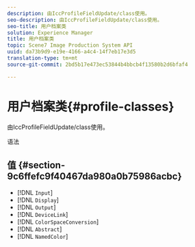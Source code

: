 ```yaml
---
description: 由IccProfileFieldUpdate/class使用。
seo-description: 由IccProfileFieldUpdate/class使用。
seo-title: 用户档案类
solution: Experience Manager
title: 用户档案类
topic: Scene7 Image Production System API
uuid: da73b9d9-e19e-4166-a4c4-14f7eb17e3d5
translation-type: tm+mt
source-git-commit: 2bd5b17e473ec53844b4bbcb4f13580b2d6bfaf4

---
```



# 用户档案类{#profile-classes}

由IccProfileFieldUpdate/class使用。

语法

## 值 {#section-9c6ffefc9f40467da980a0b75986acbc}

* [!DNL `Input`]
* [!DNL `Display`]
* [!DNL `Output`]
* [!DNL `DeviceLink`]
* [!DNL `ColorSpaceConversion`]
* [!DNL `Abstract`]
* [!DNL `NamedColor`]

